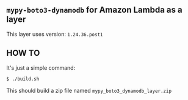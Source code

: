 ## `mypy-boto3-dynamodb` for Amazon Lambda as a layer

This layer uses version: `1.24.36.post1`

## HOW TO

It's just a simple command:

```bash
$ ./build.sh
```

This should build a zip file named `mypy_boto3_dynamodb_layer.zip`

